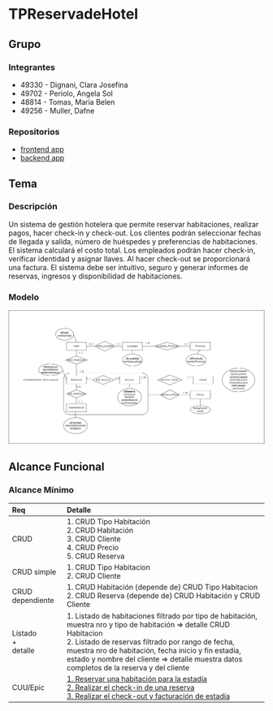 # TPReservadeHotel

## Grupo
### Integrantes
* 49330 - Dignani, Clara Josefina
* 49702 - Periolo, Angela Sol
* 48814 - Tomas, Maria Belen
* 49256 - Muller, Dafne

### Repositorios
* [frontend app](http://hyperlinkToGihubOrGitlab)
* [backend app](http://hyperlinkToGihubOrGitlab)


## Tema
### Descripción
Un sistema de gestión hotelera que permite reservar habitaciones, realizar pagos, hacer check-in y check-out. Los clientes podrán seleccionar fechas de llegada y salida, número de huéspedes y preferencias de habitaciones. El sistema calculará el costo total. Los empleados podrán hacer check-in, verificar identidad y asignar llaves. Al hacer check-out  se proporcionará una factura. El sistema debe ser intuitivo, seguro y generar informes de reservas, ingresos y disponibilidad de habitaciones. 


### Modelo
![imagen del modelo](https://github.com/BeluTomas/TPReservadeHotel/blob/11246e28b2f52561e9a338306582d71f5f1bc2d2/ER.drawio.png)

## Alcance Funcional 

### Alcance Mínimo

|Req|Detalle|
|:-|:-|
|CRUD |1. CRUD Tipo Habitación<br>2. CRUD Habitación<br>3. CRUD Cliente<br>4. CRUD Precio<br>5. CRUD Reserva|
|CRUD simple|1. CRUD Tipo Habitacion<br> 2. CRUD Cliente|
|CRUD dependiente|1. CRUD Habitación {depende de} CRUD Tipo Habitacion<br>2. CRUD Reserva {depende de} CRUD Habitación y CRUD Cliente|
|Listado<br>+<br>detalle| 1. Listado de habitaciones filtrado por tipo de habitación, muestra nro y tipo de habitación => detalle CRUD Habitacion<br> 2. Listado de reservas filtrado por rango de fecha, muestra nro de habitación, fecha inicio y fin estadía, estado y nombre del cliente => detalle muestra datos completos de la reserva y del cliente|
|CUU/Epic|[1. Reservar una habitación para la estadía](https://github.com/BeluTomas/TPReservadeHotel/blob/05b7b14fe32d5602446dbbfb37bdf52cb07c082a/CUU01-%20Reservar%20una%20habitaci%C3%B3n%20para%20la%20estad%C3%ADa)<br>[2. Realizar el check-in de una reserva](https://github.com/BeluTomas/TPReservadeHotel/blob/bddc7b27a57a9afdbb32ca5ceb7817e1ea7c9d62/CUU02%20-%20Realizar%20el%20Check-in%20de%20una%20Reserva)<br>[3. Realizar el check-out y facturación de estadía](https://github.com/BeluTomas/TPReservadeHotel/blob/389e393072b906f701dc971767e66fc0503239e0/CUU03%20-%20Realizar%20Check-out%20y%20Facturaci%C3%B3n)|


